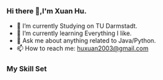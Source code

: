 ### Hi there 👋,I'm Xuan Hu.

- 🔭 I’m currently Studying on TU Darmstadt.
- 🌱 I’m currently learning Everything I like.
- 💬 Ask me about anything related to Java/Python.
- 📫 How to reach me: huxuan2003@gmail.com

### My Skill Set
